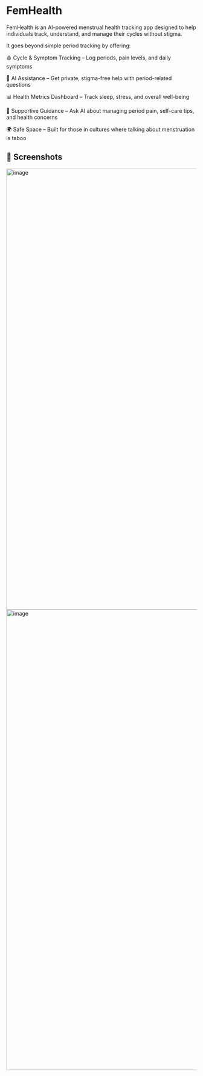# FemHealth

FemHealth is an AI-powered menstrual health tracking app designed to help individuals track, understand, and manage their cycles without stigma.

It goes beyond simple period tracking by offering:

🩸 Cycle & Symptom Tracking – Log periods, pain levels, and daily symptoms

🤖 AI Assistance – Get private, stigma-free help with period-related questions

📊 Health Metrics Dashboard – Track sleep, stress, and overall well-being

💬 Supportive Guidance – Ask AI about managing period pain, self-care tips, and health concerns

🌍 Safe Space – Built for those in cultures where talking about menstruation is taboo

## 📸 Screenshots

<img width="1487" height="1163" alt="image" src="https://github.com/user-attachments/assets/49028726-8a62-4fc3-8f6b-145c9814318a" />
<img width="1495" height="1215" alt="image" src="https://github.com/user-attachments/assets/88e88640-ad14-463c-a9e9-ed67e029387d" />


